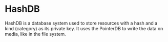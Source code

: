 # HashDB
HashDB is a database system used to store resources with a hash and a kind (category) as its private key.  It uses the PointerDB to write the data on media, like in the file system.
